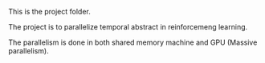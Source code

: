 This is the project folder. 

The project is to parallelize temporal abstract in reinforcemeng learning. 

The parallelism is done in both shared memory machine and GPU (Massive parallelism). 